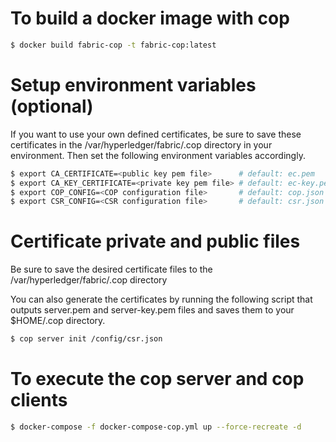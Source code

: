 # To build a docker image with cop
```sh
$ docker build fabric-cop -t fabric-cop:latest
```

# Setup environment variables (optional)
If you want to use your own defined certificates, be sure to save these certificates in the /var/hyperledger/fabric/.cop directory in your environment. Then set the following environment variables accordingly.

```sh
$ export CA_CERTIFICATE=<public key pem file>      # default: ec.pem
$ export CA_KEY_CERTIFICATE=<private key pem file> # default: ec-key.pem
$ export COP_CONFIG=<COP configuration file>       # default: cop.json (contains users, database setup, groups, and signing information)
$ export CSR_CONFIG=<CSR configuration file>       # default: csr.json (contains the Certificate Signing Request config information)
```

# Certificate private and public files
Be sure to save the desired certificate files to the /var/hyperledger/fabric/.cop directory

You can also generate the certificates by running the following script that outputs server.pem and server-key.pem files and saves them to your $HOME/.cop directory.
```sh
$ cop server init /config/csr.json
```

# To execute the cop server and cop clients
```sh
$ docker-compose -f docker-compose-cop.yml up --force-recreate -d
```

